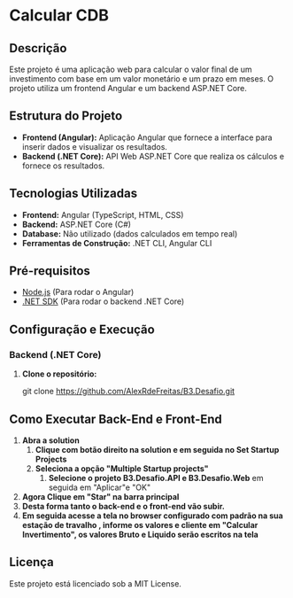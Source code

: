 # Calcular CDB

## Descrição

Este projeto é uma aplicação web para calcular o valor final de um investimento com base em um valor monetário e um prazo em meses. O projeto utiliza um frontend Angular e um backend ASP.NET Core.

## Estrutura do Projeto

- **Frontend (Angular):** Aplicação Angular que fornece a interface para inserir dados e visualizar os resultados.
- **Backend (.NET Core):** API Web ASP.NET Core que realiza os cálculos e fornece os resultados.

## Tecnologias Utilizadas

- **Frontend:** Angular (TypeScript, HTML, CSS)
- **Backend:** ASP.NET Core (C#)
- **Database:** Não utilizado (dados calculados em tempo real)
- **Ferramentas de Construção:** .NET CLI, Angular CLI

## Pré-requisitos

- [Node.js](https://nodejs.org/) (Para rodar o Angular)
- [.NET SDK](https://dotnet.microsoft.com/download) (Para rodar o backend .NET Core)

## Configuração e Execução

### Backend (.NET Core)

1. **Clone o repositório:**

   git clone https://github.com/AlexRdeFreitas/B3.Desafio.git

## Como Executar Back-End e Front-End
1. **Abra a solution**
   1. **Clique com botão direito na solution e em seguida no Set Startup Projects**
   2. **Seleciona a opção "Multiple Startup projects"**
      1. **Selecione o projeto B3.Desafio.API e B3.Desafio.Web** em seguida em "Aplicar"e "OK"
2. **Agora Clique em "Star" na barra principal**
3. **Desta forma tanto o back-end e o front-end vão subir.**
4. **Em seguida acesse a tela no browser configurado com padrão na sua estação de travalho , informe os valores e cliente em "Calcular Invertimento", os valores Bruto e Liquido serão escritos na tela**

## Licença
Este projeto está licenciado sob a MIT License.
